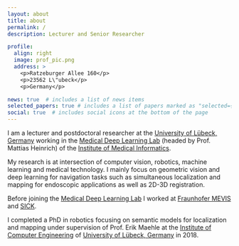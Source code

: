 ```yaml
---
layout: about
title: about
permalink: /
description: Lecturer and Senior Researcher

profile:
  align: right
  image: prof_pic.png
  address: >
    <p>Ratzeburger Allee 160</p>
    <p>23562 L\"ubeck</p>
    <p>Germany</p>

news: true  # includes a list of news items
selected_papers: true # includes a list of papers marked as "selected={true}"
social: true  # includes social icons at the bottom of the page
---
```


I am a lecturer and postdoctoral researcher at the [University of Lübeck, Germany](https://www.uni-luebeck.de/universitaet/universitaet.html) working in the [Medical Deep Learning Lab](https://www.imi.uni-luebeck.de/en/research/medical-deep-learning-lab.html) (headed by Prof. Mattias Heinrich) of the [Institute of Medical Informatics](https://www.imi.uni-luebeck.de/en/institute.html).

My research is at intersection of computer vision, robotics, machine learning and medical technology. I mainly focus on geometric vision and deep learning for navigation tasks such as simultaneous localization and mapping for endoscopic applications as well as 2D-3D registration.

Before joining the [Medical Deep Learning Lab](https://www.imi.uni-luebeck.de/en/research/medical-deep-learning-lab.html) I worked at [Fraunhofer MEVIS](https://www.mevis.fraunhofer.de) and [SICK](https://www.sick.com/de/de/).

I completed a PhD in robotics focusing on semantic models for localization and mapping under supervision of Prof. Erik Maehle at the [Institute of Computer Engineering](https://www.iti.uni-luebeck.de) of [University of Lübeck, Germany](https://www.uni-luebeck.de/universitaet/universitaet.html) in 2018. 
